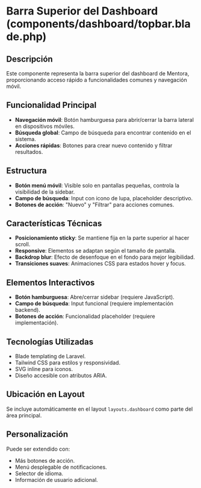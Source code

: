 # Barra Superior del Dashboard (components/dashboard/topbar.blade.php)

## Descripción
Este componente representa la barra superior del dashboard de Mentora, proporcionando acceso rápido a funcionalidades comunes y navegación móvil.

## Funcionalidad Principal
- **Navegación móvil**: Botón hamburguesa para abrir/cerrar la barra lateral en dispositivos móviles.
- **Búsqueda global**: Campo de búsqueda para encontrar contenido en el sistema.
- **Acciones rápidas**: Botones para crear nuevo contenido y filtrar resultados.

## Estructura
- **Botón menú móvil**: Visible solo en pantallas pequeñas, controla la visibilidad de la sidebar.
- **Campo de búsqueda**: Input con icono de lupa, placeholder descriptivo.
- **Botones de acción**: "Nuevo" y "Filtrar" para acciones comunes.

## Características Técnicas
- **Posicionamiento sticky**: Se mantiene fija en la parte superior al hacer scroll.
- **Responsive**: Elementos se adaptan según el tamaño de pantalla.
- **Backdrop blur**: Efecto de desenfoque en el fondo para mejor legibilidad.
- **Transiciones suaves**: Animaciones CSS para estados hover y focus.

## Elementos Interactivos
- **Botón hamburguesa**: Abre/cerrar sidebar (requiere JavaScript).
- **Campo de búsqueda**: Input funcional (requiere implementación backend).
- **Botones de acción**: Funcionalidad placeholder (requiere implementación).

## Tecnologías Utilizadas
- Blade templating de Laravel.
- Tailwind CSS para estilos y responsividad.
- SVG inline para iconos.
- Diseño accesible con atributos ARIA.

## Ubicación en Layout
Se incluye automáticamente en el layout `layouts.dashboard` como parte del área principal.

## Personalización
Puede ser extendido con:
- Más botones de acción.
- Menú desplegable de notificaciones.
- Selector de idioma.
- Información de usuario adicional.